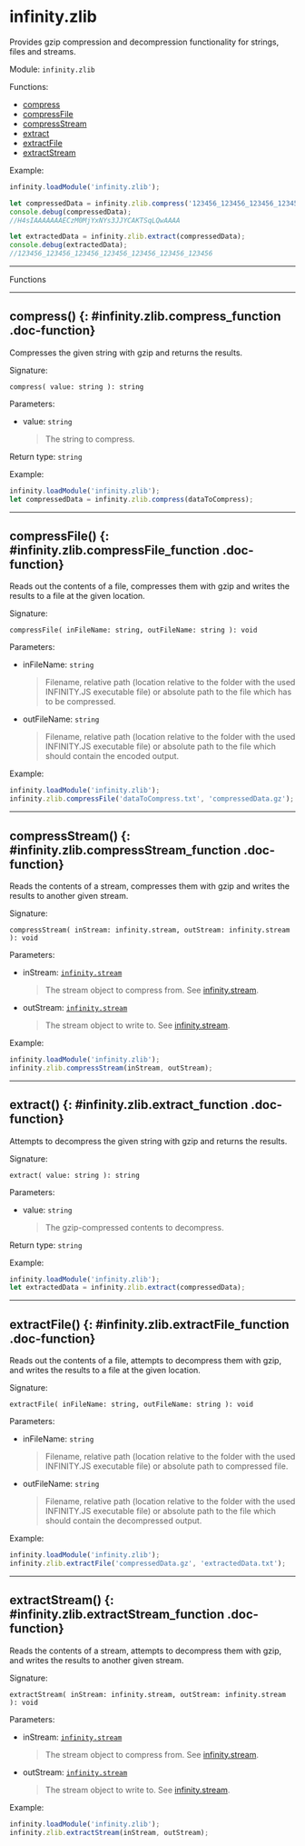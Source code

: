 ﻿# infinity.zlib

Provides gzip compression and decompression functionality for strings, files and streams.

Module: `infinity.zlib`

<div class="doc-toc" markdown="1">

<div class="doc-toc-heading">Functions:</div>

- [compress](#infinity.zlib.compress_function)
- [compressFile](#infinity.zlib.compressFile_function)
- [compressStream](#infinity.zlib.compressStream_function)
- [extract](#infinity.zlib.extract_function)
- [extractFile](#infinity.zlib.extractFile_function)
- [extractStream](#infinity.zlib.extractStream_function)

</div>

Example:

```typescript
infinity.loadModule('infinity.zlib');

let compressedData = infinity.zlib.compress('123456_123456_123456_123456_123456_123456_123456');
console.debug(compressedData);
//H4sIAAAAAAAECzM0MjYxNYs3JJYCAKTSqLQwAAAA

let extractedData = infinity.zlib.extract(compressedData);
console.debug(extractedData);
//123456_123456_123456_123456_123456_123456_123456
```

---

<div class="doc-heading">Functions</div>

---

## compress() {: #infinity.zlib.compress_function .doc-function}

Compresses the given string with gzip and returns the results.

Signature:
```
compress( value: string ): string
```

Parameters:

- value: `string`
  >The string to compress.


Return type: `string`

Example:

```typescript
infinity.loadModule('infinity.zlib');
let compressedData = infinity.zlib.compress(dataToCompress);
```

---

## compressFile() {: #infinity.zlib.compressFile_function .doc-function}

Reads out the contents of a file, compresses them with gzip and writes the results to a file at the given location.

Signature:
```
compressFile( inFileName: string, outFileName: string ): void
```

Parameters:

- inFileName: `string`
  >Filename, relative path (location relative to the folder with the used INFINITY.JS executable file) or absolute path to the file which has to be compressed.

- outFileName: `string`
  >Filename, relative path (location relative to the folder with the used INFINITY.JS executable file) or absolute path to the file which should contain the encoded output.


Example:

```typescript
infinity.loadModule('infinity.zlib');
infinity.zlib.compressFile('dataToCompress.txt', 'compressedData.gz');
```

---

## compressStream() {: #infinity.zlib.compressStream_function .doc-function}

Reads the contents of a stream, compresses them with gzip and writes the results to another given stream.

Signature:
```
compressStream( inStream: infinity.stream, outStream: infinity.stream ): void
```

Parameters:

- inStream: [`infinity.stream`](infinity.stream.md)
  >The stream object to compress from. See [infinity.stream](infinity.stream.md).

- outStream: [`infinity.stream`](infinity.stream.md)
  >The stream object to write to. See [infinity.stream](infinity.stream.md).


Example:

```typescript
infinity.loadModule('infinity.zlib');
infinity.zlib.compressStream(inStream, outStream);
```

---

## extract() {: #infinity.zlib.extract_function .doc-function}

Attempts to decompress the given string with gzip and returns the results.

Signature:
```
extract( value: string ): string
```

Parameters:

- value: `string`
  >The gzip-compressed contents to decompress.


Return type: `string`

Example:

```typescript
infinity.loadModule('infinity.zlib');
let extractedData = infinity.zlib.extract(compressedData);
```

---

## extractFile() {: #infinity.zlib.extractFile_function .doc-function}

Reads out the contents of a file, attempts to decompress them with gzip, and writes the results to a file at the given location.

Signature:
```
extractFile( inFileName: string, outFileName: string ): void
```

Parameters:

- inFileName: `string`
  >Filename, relative path (location relative to the folder with the used INFINITY.JS executable file) or absolute path to compressed file.

- outFileName: `string`
  >Filename, relative path (location relative to the folder with the used INFINITY.JS executable file) or absolute path to the file which should contain the decompressed output.


Example:

```typescript
infinity.loadModule('infinity.zlib');
infinity.zlib.extractFile('compressedData.gz', 'extractedData.txt');
```

---

## extractStream() {: #infinity.zlib.extractStream_function .doc-function}

Reads the contents of a stream, attempts to decompress them with gzip, and writes the results to another given stream.

Signature:
```
extractStream( inStream: infinity.stream, outStream: infinity.stream ): void
```

Parameters:

- inStream: [`infinity.stream`](infinity.stream.md)
  >The stream object to compress from. See [infinity.stream](infinity.stream.md).

- outStream: [`infinity.stream`](infinity.stream.md)
  >The stream object to write to. See [infinity.stream](infinity.stream.md).


Example:

```typescript
infinity.loadModule('infinity.zlib');
infinity.zlib.extractStream(inStream, outStream);
```
